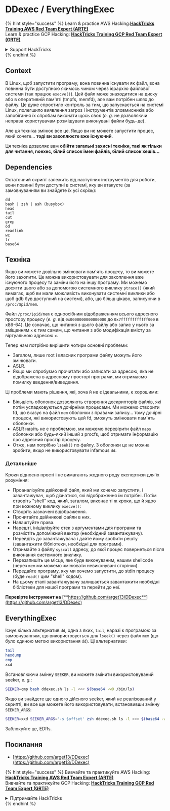 # DDexec / EverythingExec

{% hint style="success" %}
Learn & practice AWS Hacking:<img src="/.gitbook/assets/arte.png" alt="" data-size="line">[**HackTricks Training AWS Red Team Expert (ARTE)**](https://training.hacktricks.xyz/courses/arte)<img src="/.gitbook/assets/arte.png" alt="" data-size="line">\
Learn & practice GCP Hacking: <img src="/.gitbook/assets/grte.png" alt="" data-size="line">[**HackTricks Training GCP Red Team Expert (GRTE)**<img src="/.gitbook/assets/grte.png" alt="" data-size="line">](https://training.hacktricks.xyz/courses/grte)

<details>

<summary>Support HackTricks</summary>

* Check the [**subscription plans**](https://github.com/sponsors/carlospolop)!
* **Join the** 💬 [**Discord group**](https://discord.gg/hRep4RUj7f) or the [**telegram group**](https://t.me/peass) or **follow** us on **Twitter** 🐦 [**@hacktricks\_live**](https://twitter.com/hacktricks\_live)**.**
* **Share hacking tricks by submitting PRs to the** [**HackTricks**](https://github.com/carlospolop/hacktricks) and [**HackTricks Cloud**](https://github.com/carlospolop/hacktricks-cloud) github repos.

</details>
{% endhint %}

## Context

В Linux, щоб запустити програму, вона повинна існувати як файл, вона повинна бути доступною якимось чином через ієрархію файлової системи (так працює `execve()`). Цей файл може знаходитися на диску або в оперативній пам'яті (tmpfs, memfd), але вам потрібен шлях до файлу. Це дуже спростило контроль за тим, що запускається на системі Linux, полегшило виявлення загроз і інструментів зловмисників або запобігання їх спробам виконати щось своє (_e. g._ не дозволяючи неправа користувачам розміщувати виконувані файли будь-де).

Але ця техніка змінює все це. Якщо ви не можете запустити процес, який хочете... **тоді ви захоплюєте вже існуючий**.

Ця техніка дозволяє вам **обійти загальні захисні техніки, такі як тільки для читання, noexec, білий список імен файлів, білий список хешів...**

## Dependencies

Остаточний скрипт залежить від наступних інструментів для роботи, вони повинні бути доступні в системі, яку ви атакуєте (за замовчуванням ви знайдете їх усі скрізь):
```
dd
bash | zsh | ash (busybox)
head
tail
cut
grep
od
readlink
wc
tr
base64
```
## Техніка

Якщо ви можете довільно змінювати пам'ять процесу, то ви можете його захопити. Це можна використовувати для захоплення вже існуючого процесу та заміни його на іншу програму. Ми можемо досягти цього або за допомогою системного виклику `ptrace()` (який вимагає, щоб ви мали можливість виконувати системні виклики або щоб gdb був доступний на системі), або, що більш цікаво, записуючи в `/proc/$pid/mem`.

Файл `/proc/$pid/mem` є одноосібним відображенням всього адресного простору процесу (_e. g._ від `0x0000000000000000` до `0x7ffffffffffff000` в x86-64). Це означає, що читання з цього файлу або запис у нього за зміщенням `x` є тим самим, що читання з або модифікація вмісту за віртуальною адресою `x`.

Тепер нам потрібно вирішити чотири основні проблеми:

* Загалом, лише root і власник програми файлу можуть його змінювати.
* ASLR.
* Якщо ми спробуємо прочитати або записати за адресою, яка не відображена в адресному просторі програми, ми отримаємо помилку введення/виведення.

Ці проблеми мають рішення, які, хоча й не є ідеальними, є хорошими:

* Більшість оболонок дозволяють створення дескрипторів файлів, які потім успадковуються дочірніми процесами. Ми можемо створити fd, що вказує на файл `mem` оболонки з правами запису... тому дочірні процеси, які використовують цей fd, зможуть змінювати пам'ять оболонки.
* ASLR навіть не є проблемою, ми можемо перевірити файл `maps` оболонки або будь-який інший з procfs, щоб отримати інформацію про адресний простір процесу.
* Отже, нам потрібно `lseek()` по файлу. З оболонки це не можна зробити, якщо не використовувати infamous `dd`.

### Детальніше

Кроки відносно прості і не вимагають жодного роду експертизи для їх розуміння:

* Проаналізуйте двійковий файл, який ми хочемо запустити, і завантажувач, щоб дізнатися, які відображення їм потрібні. Потім створіть "shell" код, який, загалом, виконає ті ж кроки, що й ядро при кожному виклику `execve()`:
* Створіть зазначені відображення.
* Прочитайте двійникові файли в них.
* Налаштуйте права.
* Нарешті, ініціалізуйте стек з аргументами для програми та розмістіть допоміжний вектор (необхідний завантажувачу).
* Перейдіть до завантажувача і дайте йому зробити решту (завантажити бібліотеки, необхідні для програми).
* Отримайте з файлу `syscall` адресу, до якої процес повернеться після виконання системного виклику.
* Перезапишіть це місце, яке буде виконуваним, нашим shellcode (через `mem` ми можемо змінювати невиконувані сторінки).
* Передайте програму, яку ми хочемо запустити, до stdin процесу (буде `read()` цим "shell" кодом).
* На цьому етапі завантажувачу залишається завантажити необхідні бібліотеки для нашої програми та перейти до неї.

**Перевірте інструмент на** [**https://github.com/arget13/DDexec**](https://github.com/arget13/DDexec)

## EverythingExec

Існує кілька альтернатив `dd`, одна з яких, `tail`, наразі є програмою за замовчуванням, що використовується для `lseek()` через файл `mem` (що було єдиною метою використання `dd`). Ці альтернативи:
```bash
tail
hexdump
cmp
xxd
```
Встановлюючи змінну `SEEKER`, ви можете змінити використовуваний seeker, _e. g._:
```bash
SEEKER=cmp bash ddexec.sh ls -l <<< $(base64 -w0 /bin/ls)
```
Якщо ви знайдете ще одного дійсного seeker, який не реалізований у скрипті, ви все ще можете його використовувати, встановивши змінну `SEEKER_ARGS`:
```bash
SEEKER=xxd SEEKER_ARGS='-s $offset' zsh ddexec.sh ls -l <<< $(base64 -w0 /bin/ls)
```
Заблокуйте це, EDRs.

## Посилання
* [https://github.com/arget13/DDexec](https://github.com/arget13/DDexec)

{% hint style="success" %}
Вивчайте та практикуйте AWS Hacking:<img src="/.gitbook/assets/arte.png" alt="" data-size="line">[**HackTricks Training AWS Red Team Expert (ARTE)**](https://training.hacktricks.xyz/courses/arte)<img src="/.gitbook/assets/arte.png" alt="" data-size="line">\
Вивчайте та практикуйте GCP Hacking: <img src="/.gitbook/assets/grte.png" alt="" data-size="line">[**HackTricks Training GCP Red Team Expert (GRTE)**<img src="/.gitbook/assets/grte.png" alt="" data-size="line">](https://training.hacktricks.xyz/courses/grte)

<details>

<summary>Підтримайте HackTricks</summary>

* Перевірте [**плани підписки**](https://github.com/sponsors/carlospolop)!
* **Приєднуйтесь до** 💬 [**групи Discord**](https://discord.gg/hRep4RUj7f) або [**групи Telegram**](https://t.me/peass) або **слідкуйте** за нами в **Twitter** 🐦 [**@hacktricks\_live**](https://twitter.com/hacktricks\_live)**.**
* **Діліться хакерськими трюками, надсилаючи PR до** [**HackTricks**](https://github.com/carlospolop/hacktricks) та [**HackTricks Cloud**](https://github.com/carlospolop/hacktricks-cloud) репозиторіїв на github.

</details>
{% endhint %}
